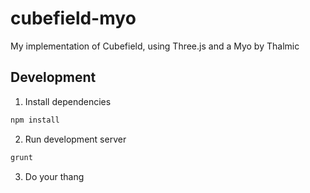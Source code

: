 cubefield-myo
=============

My implementation of Cubefield, using Three.js and a Myo by Thalmic


Development
-----------

1. Install dependencies

```bash
npm install
```

2. Run development server

```bash
grunt
```

3. Do your thang

